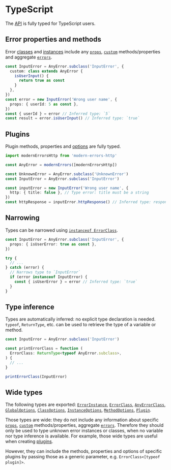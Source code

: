 # TypeScript

The [API](../README.md#api) is fully typed for TypeScript users.

## Error properties and methods

Error [classes](../README.md#error-classes) and
[instances](../README.md#simple-errors) include any
[`props`](../README.md#error-instance-properties),
[`custom`](../README.md#class-custom-logic) methods/properties and aggregate
[`errors`](../README.md#aggregate-errors).

```ts
const InputError = AnyError.subclass('InputError', {
  custom: class extends AnyError {
    isUserInput() {
      return true as const
    }
  },
})
const error = new InputError('Wrong user name', {
  props: { userId: 5 as const },
})
const { userId } = error // Inferred type: `5`
const result = error.isUserInput() // Inferred type: `true`
```

## Plugins

Plugin methods, properties and [options](../README.md#plugin-options) are fully
typed.

```ts
import modernErrorsHttp from 'modern-errors-http'

const AnyError = modernErrors([modernErrorsHttp])

const UnknownError = AnyError.subclass('UnknownError')
const InputError = AnyError.subclass('InputError')

const inputError = new InputError('Wrong user name', {
  http: { title: false }, // Type error: title must be a string
})
const httpResponse = inputError.httpResponse() // Inferred type: response object
```

## Narrowing

Types can be narrowed using
[`instanceof ErrorClass`](../README.md#check-error-classes).

```ts
const InputError = AnyError.subclass('InputError', {
  props: { isUserError: true as const },
})

try {
  // ...
} catch (error) {
  // Narrows type to `InputError`
  if (error instanceof InputError) {
    const { isUserError } = error // Inferred type: `true`
  }
}
```

## Type inference

Types are automatically inferred: no explicit type declaration is needed.
`typeof`, `ReturnType`, etc. can be used to retrieve the type of a variable or
method.

```ts
const InputError = AnyError.subclass('InputError')

const printErrorClass = function (
  ErrorClass: ReturnType<typeof AnyError.subclass>,
) {
  // ...
}

printErrorClass(InputError)
```

## Wide types

The following types are exported:
[`ErrorInstance`](../README.md#new-anyerrormessage-options),
[`ErrorClass`](../README.md#error-classes),
[`AnyErrorClass`](../README.md#anyerror),
[`GlobalOptions`](../README.md#modernerrorsplugins-options),
[`ClassOptions`](../README.md#anyerrorsubclassname-options),
[`InstanceOptions`](../README.md#new-anyerrormessage-options),
[`MethodOptions`](../README.md#plugin-options),
[`Plugin`](../README.md#plugins-1).

Those types are wide: they do not include any information about specific
[`props`](../README.md#error-instance-properties),
[`custom`](../README.md#class-custom-logic) methods/properties, aggregate
[`errors`](../README.md#aggregate-errors). Therefore they should only be used to
type unknown error instances or classes, when no variable nor type inference is
available. For example, those wide types are useful when creating
[plugins](plugins.md).

However, they can include the methods, properties and options of specific
plugins by passing those as a generic parameter, e.g.
`ErrorClass<[typeof plugin]>`.
